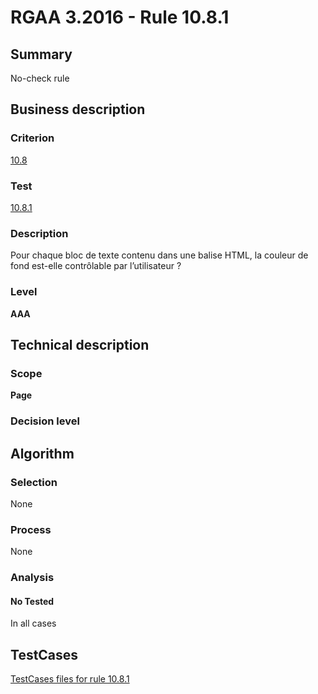 # RGAA 3.2016 - Rule 10.8.1

## Summary
No-check rule


## Business description

### Criterion
[10.8](http://references.modernisation.gouv.fr/rgaa-accessibilite/criteres.html#crit-10-8)

### Test
[10.8.1](http://references.modernisation.gouv.fr/rgaa-accessibilite/criteres.html#test-10-8-1)

### Description
Pour chaque bloc de texte contenu dans une balise HTML, la couleur de fond est-elle contrôlable par l’utilisateur ?

### Level
**AAA**


## Technical description

### Scope
**Page**

### Decision level


## Algorithm

### Selection
None

### Process
None

### Analysis

#### No Tested
In all cases


##  TestCases

[TestCases files for rule 10.8.1](https://github.com/Asqatasun/Asqatasun/tree/RGAA_3.2016/rules/rules-rgaa3.2016/src/test/resources/testcases/rgaa32016/Rgaa32016Rule100801/)


